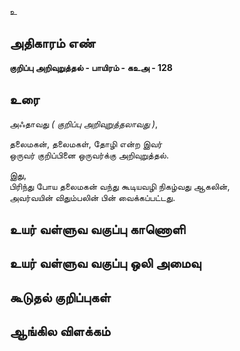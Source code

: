 உ


## அதிகாரம் எண்

**குறிப்பு அறிவுறுத்தல் - பாயிரம் - கஉஅ - 128**

## உரை

அஃதாவது _( குறிப்பு அறிவுறுத்தலாவது )_,  

தலைமகன், தலைமகள், தோழி என்ற இவர்  
ஒருவர் குறிப்பினை ஒருவர்க்கு அறிவுறுத்தல்.  

இது,   
பிரிந்து போய தலைமகன் வந்து கூடியவழி நிகழ்வது ஆகலின்,  
அவர்வயின் விதும்பலின் பின் வைக்கப்பட்டது.

## உயர் வள்ளுவ வகுப்பு காணொளி


## உயர் வள்ளுவ வகுப்பு ஒலி அமைவு 


## கூடுதல் குறிப்புகள்


## ஆங்கில விளக்கம்

